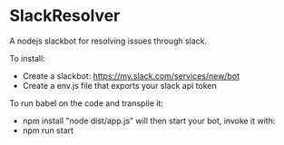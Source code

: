 # SlackResolver
A nodejs slackbot for resolving issues through slack.

To install:
 - Create a slackbot: https://my.slack.com/services/new/bot
 - Create a env.js file that exports your slack api token


To run babel on the code and transpile it:
 - npm install
"node dist/app.js" will then start your bot, invoke it with:
 - npm run start
